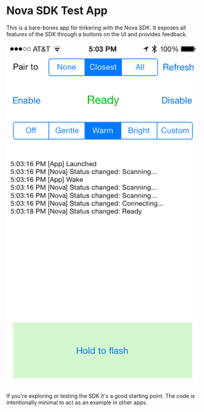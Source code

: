 Nova SDK Test App
=================

This is a bare-bones app for tinkering with the Nova SDK. It exposes all features of the SDK through a buttons on the UI and provides feedback.

![Screenshot](screenshot.png)

If you're exploring or testing the SDK it's a good starting point. The code is intentionally minimal to act as an example in other apps.
